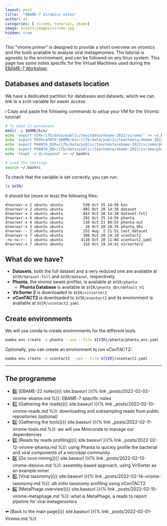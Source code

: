 ```yaml
---
layout: post
title:  "EBAME-7 Viromics notes"
author: at
categories: [ virome, tutorial, ebame]
image: assets/images/virome.jpg
hidden: true
---
```


This "virome primer" is designed to provide a short overview on viromics
and the tools available to analyse viral metagenomes. 
The tutorial is agnostic to the environment, and can be followed on any
linux system. This page has some notes specific for the Virtual Machines
used during the [EBAME-7 Workshop](https://maignienlab.gitlab.io/ebame7/).

## Databases and datasets location

We have a dedicated partition for databases and datasets, which we can link
to a `$VIR` variable for easier access.

:information_source: Copy and paste the following commands to setup your VM for the Viromic tutorial!

```bash
# To make it permanent
mkdir -p $HOME/bin/
echo 'export VIR=/ifb/data/public/teachdata/ebame-2022/virome/' >> ~/.bashrc
echo 'export PATH=$PATH:$HOME/bin:/ifb/data/public/teachdata/ebame-2022/virome/bin/' >> ~/.bashrc
echo 'export PHANTA_DIR=/ifb/data/public/teachdata/ebame-2022/virome/phanta/' >> ~/.bashrc
echo 'export PHANTA_DB=/ifb/data/public/teachdata/ebame-2022/virome/phanta_dbs/default_V1/' >> ~/.bashrc
echo 'shopt -s direxpand' >> ~/.bashrc

# Load the settings
source ~/.bashrc
```

To check that the variable is set correctly, you can run:

```bash
ls $VIR/
```

it should list (more or less) the following files:

```text
drwxrwxr-x 2 ubuntu ubuntu         530 Oct 25 14:56 bin
drwxrwxr-x 2 ubuntu ubuntu         492 Oct 20 14:36 dataset
drwxrwxr-x 2 ubuntu ubuntu         843 Oct 20 14:38 dataset-full
drwxrwxr-x 6 ubuntu ubuntu         292 Oct 25 14:56 phanta
drwxrwxr-x 4 ubuntu ubuntu         110 Oct 21 08:55 phanta-out
drwxrwxr-x 3 ubuntu ubuntu          28 Oct 20 10:35 phanta_dbs
drwxrwx--- 2 ubuntu ubuntu         152 Aug  2 21:52 test_dataset
drwxrwxr-x 7 ubuntu ubuntu         398 Oct 20 14:19 vcontact2
-rw-rw-r-- 1 ubuntu ubuntu        4110 Oct 20 11:04 vcontact2.yaml
drwxrwxr-x 7 ubuntu ubuntu         153 Oct 19 14:41 virsorter2
```

## What do we have?

* **Datasets**, both the full dataset and a very reduced one are available at `$VIR/dataset-full` and `$VIR/dataset`, respectively.
* **Phanta**, the virome aware profiler, is available at `$VIR/phanta`
  * **Phanta Database** is available at `$VIR/phanta_dbs/default_V1`
* **VirSorter 2** is downloaded to `$VIR/virsorter2`
* **vConTACT2** is downloaded to `$VIR/vcontact2` and its environment is available at `$VIR/vcontact2.yaml`


## Create environments

We will use conda to create environments for the different tools.

```bash
mamba env create -n phanta --yes --file ${VIR}/phanta/phanta_env.yaml
```

Optionally, you can create an environment to run vConTACT2:

```bash
mamba env create -n vcontact2 --yes --file ${VIR}/vcontact2.yaml
```
---

## The programme

* :zero: [EBAME-22 notes]({{ site.baseurl }}{% link _posts/2022-02-02-virome-ebame.md %}): EBAME-7 specific notes
* :one: [Gathering the reads]({{ site.baseurl }}{% link _posts/2022-02-10-virome-reads.md %}):
  downloading and subsampling reads from public repositories (optional)
* :two: [Gathering the tools]({{ site.baseurl }}{% link _posts/2022-02-11-virome-tools.md %}):
  we will use Miniconda to manage our dependencies
* :three: [Reads by reads profiling]({{ site.baseurl }}{% link _posts/2022-02-12-virome-phanta.md %}):
  using Phanta to quickly profile the bacterial and viral components of a microbial community
* :four:  [_De novo_ mining]({{ site.baseurl }}{% link _posts/2022-02-13-virome-denovo.md %}):
  assembly based approach, using VirSorter as an example miner
* :five:  [Viral taxonomy]({{ site.baseurl }}{% link _posts/2022-02-14-virome-taxonomy.md %}):
  *ab initio* taxonomy profiling using vConTACT2
* :six:  [MetaPhage overview]({{ site.baseurl }}{% link _posts/2022-02-15-virome-metaphage.md %}):
  what is MetaPhage, a reads to report pipeline for viral metagenomics

:arrow_left: [Back to the main page]({{ site.baseurl }}{% link _posts/2022-02-01-Virome.md %})

